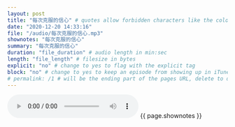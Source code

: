```yaml
---
layout: post
title: "每次克服的信心" # quotes allow forbidden characters like the colon
date: "2020-12-20 14:33:16"
file: "/audio/每次克服的信心.mp3"
shownotes: "每次克服的信心"
summary: "每次克服的信心"
duration: "file_duration" # audio length in min:sec
length: "file_length" # filesize in bytes
explicit: "no" # change to yes to flag with the explicit tag
block: "no" # change to yes to keep an episode from showing up in iTunes
# permalink: /1 # will be the ending part of the pages URL, delete to default to the title
---
```


<audio controls>
<source src="{{site.url}}{{site.baseurl}}{{ page.file }}" type="audio/x-mp3">
Your browser does not support the audio element.
</audio>
{{ page.shownotes }}
